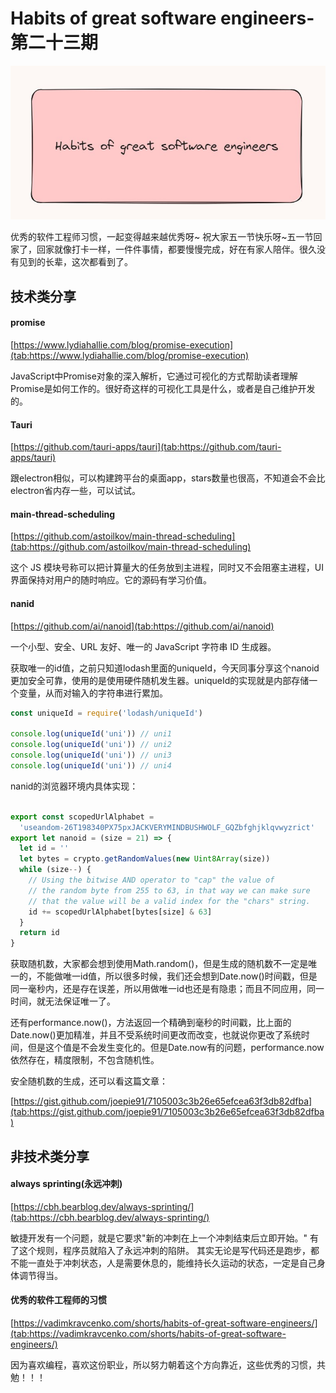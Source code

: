 # Habits of great software engineers-第二十三期

![image.png](../public/images/Snipaste_2024-05-04_20-47-44.jpg)

优秀的软件工程师习惯，一起变得越来越优秀呀~
祝大家五一节快乐呀~五一节回家了，回家就像打卡一样，一件件事情，都要慢慢完成，好在有家人陪伴。很久没有见到的长辈，这次都看到了。


## 技术类分享

#### promise

[https://www.lydiahallie.com/blog/promise-execution](tab:https://www.lydiahallie.com/blog/promise-execution)

JavaScript中Promise对象的深入解析，它通过可视化的方式帮助读者理解Promise是如何工作的。很好奇这样的可视化工具是什么，或者是自己维护开发的。

#### Tauri

[https://github.com/tauri-apps/tauri](tab:https://github.com/tauri-apps/tauri)

跟electron相似，可以构建跨平台的桌面app，stars数量也很高，不知道会不会比electron省内存一些，可以试试。

#### main-thread-scheduling

[https://github.com/astoilkov/main-thread-scheduling](tab:https://github.com/astoilkov/main-thread-scheduling)

这个 JS 模块号称可以把计算量大的任务放到主进程，同时又不会阻塞主进程，UI 界面保持对用户的随时响应。它的源码有学习价值。


#### nanid

[https://github.com/ai/nanoid](tab:https://github.com/ai/nanoid)

一个小型、安全、URL 友好、唯一的 JavaScript 字符串 ID 生成器。

获取唯一的id值，之前只知道lodash里面的uniqueId，今天同事分享这个nanoid更加安全可靠，使用的是使用硬件随机发生器。uniqueId的实现就是内部存储一个变量，从而对输入的字符串进行累加。

```javascript
const uniqueId = require('lodash/uniqueId')

console.log(uniqueId('uni')) // uni1
console.log(uniqueId('uni')) // uni2
console.log(uniqueId('uni')) // uni3
console.log(uniqueId('uni')) // uni4
```


nanid的浏览器环境内具体实现：
```javascript

export const scopedUrlAlphabet =
  'useandom-26T198340PX75pxJACKVERYMINDBUSHWOLF_GQZbfghjklqvwyzrict'
export let nanoid = (size = 21) => {
  let id = ''
  let bytes = crypto.getRandomValues(new Uint8Array(size))
  while (size--) {
    // Using the bitwise AND operator to "cap" the value of
    // the random byte from 255 to 63, in that way we can make sure
    // that the value will be a valid index for the "chars" string.
    id += scopedUrlAlphabet[bytes[size] & 63]
  }
  return id
}

```

获取随机数，大家都会想到使用Math.random()，但是生成的随机数不一定是唯一的，不能做唯一id值，所以很多时候，我们还会想到Date.now()时间戳，但是同一毫秒内，还是存在误差，所以用做唯一id也还是有隐患；而且不同应用，同一时间，就无法保证唯一了。

还有performance.now()，方法返回一个精确到毫秒的时间戳，比上面的Date.now()更加精准，并且不受系统时间更改而改变，也就说你更改了系统时间，但是这个值是不会发生变化的。但是Date.now有的问题，performance.now依然存在，精度限制，不包含随机性。


安全随机数的生成，还可以看这篇文章：

[https://gist.github.com/joepie91/7105003c3b26e65efcea63f3db82dfba](tab:https://gist.github.com/joepie91/7105003c3b26e65efcea63f3db82dfba)

## 非技术类分享


#### always sprinting(永远冲刺)

[https://cbh.bearblog.dev/always-sprinting/](tab:https://cbh.bearblog.dev/always-sprinting/)

敏捷开发有一个问题，就是它要求"新的冲刺在上一个冲刺结束后立即开始。"
有了这个规则，程序员就陷入了永远冲刺的陷阱。
其实无论是写代码还是跑步，都不能一直处于冲刺状态，人是需要休息的，能维持长久运动的状态，一定是自己身体调节得当。



#### 优秀的软件工程师的习惯

[https://vadimkravcenko.com/shorts/habits-of-great-software-engineers/](tab:https://vadimkravcenko.com/shorts/habits-of-great-software-engineers/)

因为喜欢编程，喜欢这份职业，所以努力朝着这个方向靠近，这些优秀的习惯，共勉！！！













